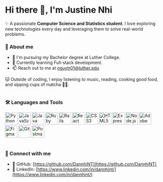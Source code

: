 # Hi there 👋, I'm Justine Nhi

✨ A passionate **Computer Science and Statistics student**. I love exploring new technologies every day and leveraging them to solve real-world problems. 

### 💖 About me
- 📖 I'm pursuing my Bachelor degree at Luther College.
- 🌱 Currently learning Full-stack development.
- 📫 Reach out to me at [nguytr01@luther.edu](mailto:nguytr01@luther.edu)

😽 Outside of coding, I enjoy listening to music, reading, cooking good food, and sipping cups of matcha 🫶🍵. 

# 

### 🛠️ Languages and Tools
<p align="left">
  <!-- Programming Languages -->
  <img src="https://cdn.jsdelivr.net/gh/devicons/devicon/icons/python/python-original.svg" alt="Python" width="40" height="40"/>
  <img src="https://cdn.jsdelivr.net/gh/devicons/devicon/icons/javascript/javascript-original.svg" alt="JavaScript" width="40" height="40"/>
  <img src="https://cdn.jsdelivr.net/gh/devicons/devicon/icons/java/java-original.svg" alt="Java" width="40" height="40"/>
  <img src="https://cdn.jsdelivr.net/gh/devicons/devicon/icons/ruby/ruby-original.svg" alt="Ruby" width="40" height="40"/>
  <img src="https://cdn.jsdelivr.net/gh/devicons/devicon/icons/rails/rails-original-wordmark.svg" alt="Rails" width="40" height="40"/>
  
  <!-- Frontend -->
  <img src="https://cdn.jsdelivr.net/gh/devicons/devicon/icons/react/react-original.svg" alt="React" width="40" height="40"/>
  <img src="https://cdn.jsdelivr.net/gh/devicons/devicon/icons/css3/css3-original.svg" alt="CSS3" width="40" height="40"/>
  <img src="https://cdn.jsdelivr.net/gh/devicons/devicon/icons/html5/html5-original.svg" alt="HTML5" width="40" height="40"/>
  
  <!-- Backend -->
  <img src="https://cdn.jsdelivr.net/gh/devicons/devicon/icons/express/express-original.svg" alt="Express" width="40" height="40"/>
  <img src="https://cdn.jsdelivr.net/gh/devicons/devicon/icons/nodejs/nodejs-original.svg" alt="Node.js" width="40" height="40"/>
  
  <!-- Tools & Design -->
  <img src="https://cdn.jsdelivr.net/gh/devicons/devicon/icons/illustrator/illustrator-line.svg" alt="Adobe Illustrator" width="40" height="40"/>
  <img src="https://cdn.jsdelivr.net/gh/devicons/devicon/icons/figma/figma-original.svg" alt="Figma" width="40" height="40"/>
  <img src="https://cdn.jsdelivr.net/gh/devicons/devicon/icons/git/git-original.svg" alt="Git" width="40" height="40"/>
  <img src="https://www.vectorlogo.zone/logos/getpostman/getpostman-icon.svg" alt="Postman" width="40" height="40"/>
</p>

# 

### 🫶 Connect with me
- 🐙 GitHub: [https://github.com/DannhiNT](https://github.com/DannhiNT)
- 💼 LinkedIn: [https://www.linkedin.com/in/dannhint/](https://www.linkedin.com/in/dannhint/)
